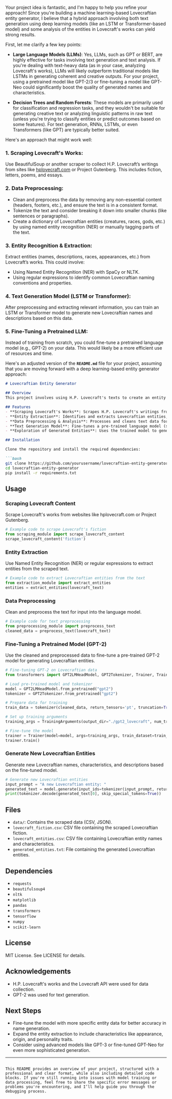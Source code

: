 Your project idea is fantastic, and I'm happy to help you refine your approach! Since you're building a machine learning-based Lovecraftian entity generator, I believe that a hybrid approach involving both text generation using deep learning models (like an LSTM or Transformer-based model) and some analysis of the entities in Lovecraft's works can yield strong results.

First, let me clarify a few key points:

- **Large Language Models (LLMs)**: Yes, LLMs, such as GPT or BERT, are highly effective for tasks involving text generation and text analysis. If you're dealing with text-heavy data (as in your case, analyzing Lovecraft's works), LLMs will likely outperform traditional models like LSTMs in generating coherent and creative outputs. For your project, using a pretrained model like GPT-2/3 or fine-tuning a model like GPT-Neo could significantly boost the quality of generated names and characteristics.

- **Decision Trees and Random Forests**: These models are primarily used for classification and regression tasks, and they wouldn't be suitable for generating creative text or analyzing linguistic patterns in raw text (unless you're trying to classify entities or predict outcomes based on some features). For text generation, RNNs, LSTMs, or even Transformers (like GPT) are typically better suited.

Here's an approach that might work well:

### 1. **Scraping Lovecraft's Works:**
   Use BeautifulSoup or another scraper to collect H.P. Lovecraft’s writings from sites like [hplovecraft.com](https://hplovecraft.com) or Project Gutenberg. This includes fiction, letters, poems, and essays.

### 2. **Data Preprocessing:**
   - Clean and preprocess the data by removing any non-essential content (headers, footers, etc.), and ensure the text is in a consistent format.
   - Tokenize the text and consider breaking it down into smaller chunks (like sentences or paragraphs).
   - Create a dictionary of Lovecraftian entities (creatures, races, gods, etc.) by using named entity recognition (NER) or manually tagging parts of the text.

### 3. **Entity Recognition & Extraction**:
   Extract entities (names, descriptions, races, appearances, etc.) from Lovecraft’s works. This could involve:
   - Using Named Entity Recognition (NER) with SpaCy or NLTK.
   - Using regular expressions to identify common Lovecraftian naming conventions and properties.

### 4. **Text Generation Model (LSTM or Transformer)**:
   After preprocessing and extracting relevant information, you can train an LSTM or Transformer model to generate new Lovecraftian names and descriptions based on this data.

### 5. **Fine-Tuning a Pretrained LLM**:
   Instead of training from scratch, you could fine-tune a pretrained language model (e.g., GPT-2) on your data. This would likely be a more efficient use of resources and time.

Here's an adjusted version of the **`README.md`** file for your project, assuming that you are moving forward with a deep learning-based entity generator approach:

```markdown
# Lovecraftian Entity Generator

## Overview
This project involves using H.P. Lovecraft's texts to create an entity generator based on deep learning techniques. The goal is to generate Lovecraftian names and characteristics (such as appearance, origin, and behavior) based on the creatures, races, and deities described in Lovecraft's fiction, poetry, and letters. The project combines text scraping, data analysis, deep learning, and natural language processing (NLP) to create new, unique entities in the style of Lovecraft's world.

## Features
- **Scraping Lovecraft's Works**: Scrapes H.P. Lovecraft's writings from multiple sources (fiction, letters, poems, essays) using BeautifulSoup.
- **Entity Extraction**: Identifies and extracts Lovecraftian entities, such as creatures, gods, and races, using Named Entity Recognition (NER) or pattern matching.
- **Data Preprocessing & Analysis**: Processes and cleans text data for machine learning, analyzes the frequency of entities, and organizes entity characteristics like appearance and origin.
- **Text Generation Model**: Fine-tunes a pre-trained language model (such as GPT-2) to generate new Lovecraftian entities based on the extracted data.
- **Exploration of Generated Entities**: Uses the trained model to generate new Lovecraftian names, descriptions, and origins, offering creative inspiration for potential stories or games.

## Installation

Clone the repository and install the required dependencies:

```bash
git clone https://github.com/yourusername/lovecraftian-entity-generator.git
cd lovecraftian-entity-generator
pip install -r requirements.txt
```

## Usage

### Scraping Lovecraft Content
Scrape Lovecraft's works from websites like hplovecraft.com or Project Gutenberg.

```python
# Example code to scrape Lovecraft's fiction
from scraping_module import scrape_lovecraft_content
scrape_lovecraft_content('fiction')
```

### Entity Extraction
Use Named Entity Recognition (NER) or regular expressions to extract entities from the scraped text.

```python
# Example code to extract Lovecraftian entities from the text
from extraction_module import extract_entities
entities = extract_entities(lovecraft_text)
```

### Data Preprocessing
Clean and preprocess the text for input into the language model.

```python
# Example code for text preprocessing
from preprocessing_module import preprocess_text
cleaned_data = preprocess_text(lovecraft_text)
```

### Fine-Tuning a Pretrained Model (GPT-2)
Use the cleaned and preprocessed data to fine-tune a pre-trained GPT-2 model for generating Lovecraftian entities.

```python
# Fine-tuning GPT-2 on Lovecraftian data
from transformers import GPT2LMHeadModel, GPT2Tokenizer, Trainer, TrainingArguments

# Load pre-trained model and tokenizer
model = GPT2LMHeadModel.from_pretrained("gpt2")
tokenizer = GPT2Tokenizer.from_pretrained("gpt2")

# Prepare data for training
train_data = tokenizer(cleaned_data, return_tensors='pt', truncation=True, padding=True)

# Set up training arguments
training_args = TrainingArguments(output_dir="./gpt2_lovecraft", num_train_epochs=3)

# Fine-tune the model
trainer = Trainer(model=model, args=training_args, train_dataset=train_data)
trainer.train()
```

### Generate New Lovecraftian Entities
Generate new Lovecraftian names, characteristics, and descriptions based on the fine-tuned model.

```python
# Generate new Lovecraftian entities
input_prompt = "A new Lovecraftian entity: "
generated_text = model.generate(input_ids=tokenizer(input_prompt, return_tensors='pt').input_ids)
print(tokenizer.decode(generated_text[0], skip_special_tokens=True))
```

## Files

- `data/`: Contains the scraped data (CSV, JSON).
- `lovecraft_fiction.csv`: CSV file containing the scraped Lovecraftian fiction.
- `lovecraft_entities.csv`: CSV file containing Lovecraftian entity names and characteristics.
- `generated_entities.txt`: File containing the generated Lovecraftian entities.

## Dependencies
- `requests`
- `beautifulsoup4`
- `nltk`
- `matplotlib`
- `pandas`
- `transformers`
- `tensorflow`
- `numpy`
- `scikit-learn`

## License
MIT License. See LICENSE for details.

## Acknowledgements
- H.P. Lovecraft's works and the Lovecraft API were used for data collection.
- GPT-2 was used for text generation.

## Next Steps
- Fine-tune the model with more specific entity data for better accuracy in name generation.
- Expand the entity extraction to include characteristics like appearance, origin, and personality traits.
- Consider using advanced models like GPT-3 or fine-tuned GPT-Neo for even more sophisticated generation.

---

```

This README provides an overview of your project, structured with a professional and clear format, while also including detailed code blocks. If you're still running into issues with model training or data processing, feel free to share the specific error messages or problems you're encountering, and I’ll help guide you through the debugging process.
